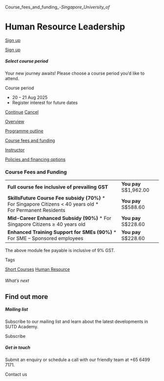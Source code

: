 Course_fees_and_funding_-_Singapore_University_of_



Human Resource Leadership
=========================

[Sign up](#popup-masthead)

[Sign up](#popup-masthead)

##### Select course period

Your new journey awaits! Please choose a course period you’d like to attend.

Course period

* 20 – 21 Aug 2025
* Register interest for future dates

[Continue](#)
[Cancel](#)

[Overview](/course/human-resource-leadership/#tabs)

[Programme outline](/course/human-resource-leadership/programme-outline/#tabs)

[Course fees and funding](/course/human-resource-leadership/course-fees-and-funding/#tabs)

[Instructor](/course/human-resource-leadership/instructor/#tabs)

[Policies and financing options](/course/human-resource-leadership/policies-and-financing-options/#tabs)

### Course Fees and Funding

|  |  |
| --- | --- |
| **Full course fee inclusive of prevailing GST** | **You pay**  S$1,962.00 |
| **SkillsFuture Course Fee subsidy (70%)**  * For Singapore Citizens < 40 years old * For Permanent Residents | **You pay**  S$588.60 |
| **Mid-Career Enhanced Subsidy (90%)**  * For Singapore Citizens ≥ 40 years old | **You pay**  S$228.60 |
| **Enhanced Training Support for SMEs (90%)**  * For SME – Sponsored employees | **You pay**  S$228.60 |

The above module fee payable is inclusive of 9% GST.

Tags

[Short Courses](/admissions/academy/courses-and-modules/?academy-type-course=780)
[Human Resource](/admissions/academy/courses-and-modules/?discipline=910)

###### What’s next

Find out more
-------------

##### Mailing list

Subscribe to our mailing list and learn about the latest developments in SUTD Academy.

Subscribe

##### Get in touch

Submit an enquiry or schedule a call with our friendly team at +65 6499 7171.

Contact us

